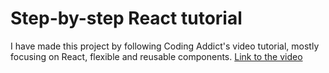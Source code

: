# Step-by-step React tutorial

I have made this project by following Coding Addict's video tutorial, mostly focusing on React, flexible and reusable components.
[Link to the video](https://www.youtube.com/watch?v=ScDWrogElmo&t=727s)
